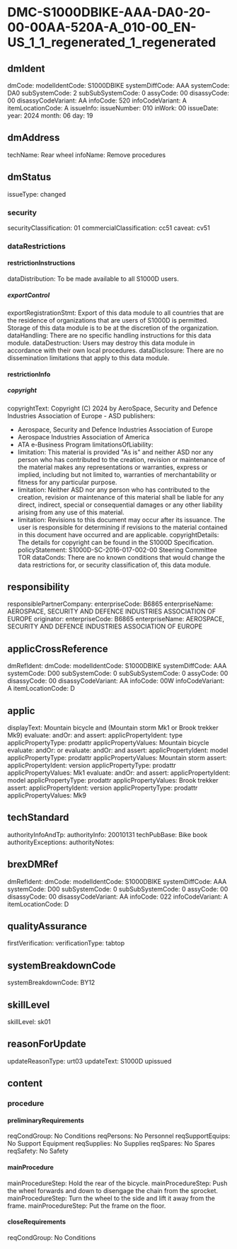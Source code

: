 # DMC-S1000DBIKE-AAA-DA0-20-00-00AA-520A-A_010-00_EN-US_1_1_regenerated_1_regenerated

## dmIdent

dmCode: 
  modelIdentCode: S1000DBIKE
  systemDiffCode: AAA
  systemCode: DA0
  subSystemCode: 2
  subSubSystemCode: 0
  assyCode: 00
  disassyCode: 00
  disassyCodeVariant: AA
  infoCode: 520
  infoCodeVariant: A
  itemLocationCode: A
issueInfo: 
  issueNumber: 010
  inWork: 00
issueDate: 
  year: 2024
  month: 06
  day: 19
## dmAddress

techName: Rear wheel
infoName: Remove procedures
## dmStatus

issueType: changed
### security

securityClassification: 01
commercialClassification: cc51
caveat: cv51
### dataRestrictions

#### restrictionInstructions

dataDistribution: To be made available to all S1000D users.
##### exportControl

exportRegistrationStmt: Export of this data module to all countries that are the residence of organizations that are users of S1000D is permitted. Storage of this data module is to be at the discretion of the organization.
dataHandling: There are no specific handling instructions for this data module.
dataDestruction: Users may destroy this data module in accordance with their own local procedures.
dataDisclosure: There are no dissemination limitations that apply to this data module.
#### restrictionInfo

##### copyright

copyrightText: Copyright (C) 2024 by AeroSpace, Security and Defence Industries Association of Europe - ASD
publishers: 
  - Aerospace, Security and Defence Industries Association of Europe
  - Aerospace Industries Association of America
  - ATA e-Business Program
limitationsOfLiability: 
  - limitation: This material is provided "As is" and neither ASD nor any person who has contributed to the creation, revision or maintenance of the material makes any representations or warranties, express or implied, including but not limited to, warranties of merchantability or fitness for any particular purpose.
  - limitation: Neither ASD nor any person who has contributed to the creation, revision or maintenance of this material shall be liable for any direct, indirect, special or consequential damages or any other liability arising from any use of this material.
  - limitation: Revisions to this document may occur after its issuance. The user is responsible for determining if revisions to the material contained in this document have occurred and are applicable.
copyrightDetails: The details for copyright can be found in the S1000D Specification.
policyStatement: S1000D-SC-2016-017-002-00 Steering Committee TOR
dataConds: There are no known conditions that would change the data restrictions for, or security classification of, this data module.
## responsibility

responsiblePartnerCompany: 
  enterpriseCode: B6865
  enterpriseName: AEROSPACE, SECURITY AND DEFENCE INDUSTRIES ASSOCIATION OF EUROPE
originator: 
  enterpriseCode: B6865
  enterpriseName: AEROSPACE, SECURITY AND DEFENCE INDUSTRIES ASSOCIATION OF EUROPE
## applicCrossReference

dmRefIdent: 
  dmCode: 
    modelIdentCode: S1000DBIKE
    systemDiffCode: AAA
    systemCode: D00
    subSystemCode: 0
    subSubSystemCode: 0
    assyCode: 00
    disassyCode: 00
    disassyCodeVariant: AA
    infoCode: 00W
    infoCodeVariant: A
    itemLocationCode: D
## applic

displayText: Mountain bicycle and (Mountain storm Mk1 or Brook trekker Mk9)
evaluate: 
  andOr: and
  assert: 
    applicPropertyIdent: type
    applicPropertyType: prodattr
    applicPropertyValues: Mountain bicycle
evaluate: 
  andOr: or
  evaluate: 
    andOr: and
    assert: 
      applicPropertyIdent: model
      applicPropertyType: prodattr
      applicPropertyValues: Mountain storm
    assert: 
      applicPropertyIdent: version
      applicPropertyType: prodattr
      applicPropertyValues: Mk1
  evaluate: 
    andOr: and
    assert: 
      applicPropertyIdent: model
      applicPropertyType: prodattr
      applicPropertyValues: Brook trekker
    assert: 
      applicPropertyIdent: version
      applicPropertyType: prodattr
      applicPropertyValues: Mk9
## techStandard

authorityInfoAndTp: 
  authorityInfo: 20010131
  techPubBase: Bike book
authorityExceptions: 
authorityNotes: 
## brexDMRef

dmRefIdent: 
  dmCode: 
    modelIdentCode: S1000DBIKE
    systemDiffCode: AAA
    systemCode: D00
    subSystemCode: 0
    subSubSystemCode: 0
    assyCode: 00
    disassyCode: 00
    disassyCodeVariant: AA
    infoCode: 022
    infoCodeVariant: A
    itemLocationCode: D
## qualityAssurance

firstVerification: verificationType: tabtop
## systemBreakdownCode

systemBreakdownCode: BY12
## skillLevel

skillLevel: sk01
## reasonForUpdate

updateReasonType: urt03
updateText: S1000D upissued
## content

### procedure

#### preliminaryRequirements

reqCondGroup: No Conditions
reqPersons: No Personnel
reqSupportEquips: No Support Equipment
reqSupplies: No Supplies
reqSpares: No Spares
reqSafety: No Safety
#### mainProcedure

mainProcedureStep: Hold the rear of the bicycle.
mainProcedureStep: Push the wheel forwards and down to disengage the chain from the sprocket.
mainProcedureStep: Turn the wheel to the side and lift it away from the frame.
mainProcedureStep: Put the frame on the floor.
#### closeRequirements

reqCondGroup: No Conditions